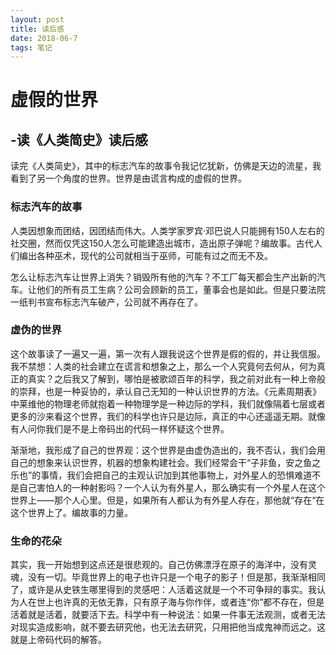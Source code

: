 ```yaml
---
layout: post
title: 读后感
date: 2018-06-7
tags: 笔记   
---
```

#                             虚假的世界

##                                                  -读《人类简史》读后感

  读完《人类简史》，其中的标志汽车的故事令我记忆犹新，仿佛是天边的流星，我看到了另一个角度的世界。世界是由谎言构成的虚假的世界。

###   标志汽车的故事

  人类因想象而团结，因团结而伟大。人类学家罗宾·邓巴说人只能拥有150人左右的社交圈，然而仅凭这150人怎么可能建造出城市，造出原子弹呢？编故事。古代人们编出各种巫术，现代的公司就相当于巫师，可能有过之而无不及。

   怎么让标志汽车让世界上消失？销毁所有他的汽车？不工厂每天都会生产出新的汽车。让他们的所有员工生病？公司会顾新的员工，董事会也是如此。但是只要法院一纸判书宣布标志汽车破产，公司就不再存在了。

###   虚伪的世界

 这个故事读了一遍又一遍，第一次有人跟我说这个世界是假的假的，并让我信服。我不禁想：人类的社会建立在谎言和想象之上，那么一个人究竟何去何从，何为真正的真实？之后我又了解到，哪怕是被歌颂百年的科学，我之前对此有一种上帝般的崇拜，也是一种妥协的，承认自己无知的一种认识世界的方法。《元素周期表》中莱维他的物理老师就抱着一种物理学是一种边际的学科，我们就像隔着七层或者更多的沙来看这个世界，我们的科学也许只是边际，真正的中心还遥遥无期。就像有人问你我们是不是上帝码出的代码一样怀疑这个世界。

  渐渐地，我形成了自己的世界观：这个世界是由虚伪造出的，我不否认，我们会用自己的想象来认识世界，机器的想象构建社会。我们经常会干“子非鱼，安之鱼之乐也”的事情，我们会把自己的主观认识加到其他事物上，对外星人的恐惧难道不是自己害怕人的一种射影吗？一个人认为有外星人，那么确实有一个外星人在这个世界上——那个人心里。但是，如果所有人都认为有外星人存在，那他就“存在“在这个世界上了。编故事的力量。

### 生命的花朵

 其实，我一开始想到这点还是很悲观的。自己仿佛漂浮在原子的海洋中，没有灵魂，没有一切。毕竟世界上的电子也许只是一个电子的影子！但是那，我渐渐相同了，或许是从史铁生哪里得到的灵感吧：人活着这就是一个不可争辩的事实。我认为人在世上也许真的无依无靠，只有原子海与你作伴，或者连“你”都不存在，但是活着就是活着，就要活下去。科学中有一种说法：如果一件事无法观测，或者无法对现实造成影响，就不要去研究他，也无法去研究，只用把他当成鬼神而远之。这就是上帝码代码的解答。

